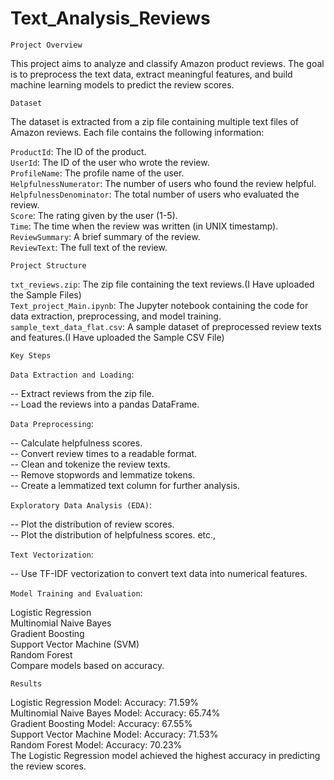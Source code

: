 # Text_Analysis_Reviews  
  
`Project Overview`  

This project aims to analyze and classify Amazon product reviews. The goal is to preprocess the text data, extract meaningful features, and build machine learning models to predict the review scores.  

`Dataset`  

The dataset is extracted from a zip file containing multiple text files of Amazon reviews. Each file contains the following information:  

`ProductId`: The ID of the product.  
`UserId`: The ID of the user who wrote the review.  
`ProfileName`: The profile name of the user.  
`HelpfulnessNumerator`: The number of users who found the review helpful.  
`HelpfulnessDenominator`: The total number of users who evaluated the review.  
`Score`: The rating given by the user (1-5).  
`Time`: The time when the review was written (in UNIX timestamp).  
`ReviewSummary`: A brief summary of the review.  
`ReviewText`: The full text of the review.  
  
`Project Structure`  
  
`txt_reviews.zip`: The zip file containing the text reviews.(I Have uploaded the Sample Files)  
`Text_project_Main.ipynb`: The Jupyter notebook containing the code for data extraction, preprocessing, and model training.  
`sample_text_data_flat.csv`: A sample dataset of preprocessed review texts and features.(I Have uploaded the Sample CSV File)  
  
`Key Steps`  
  
`Data Extraction and Loading`:  
  
-- Extract reviews from the zip file.  
-- Load the reviews into a pandas DataFrame.  
  
`Data Preprocessing`:  
  
-- Calculate helpfulness scores.  
-- Convert review times to a readable format.  
-- Clean and tokenize the review texts.  
-- Remove stopwords and lemmatize tokens.  
-- Create a lemmatized text column for further analysis.  
  
`Exploratory Data Analysis (EDA)`:  
  
-- Plot the distribution of review scores.  
-- Plot the distribution of helpfulness scores. etc.,  
  
`Text Vectorization`:  
  
-- Use TF-IDF vectorization to convert text data into numerical features.  
  
`Model Training and Evaluation`:  
  
Logistic Regression  
Multinomial Naive Bayes  
Gradient Boosting  
Support Vector Machine (SVM)  
Random Forest  
Compare models based on accuracy.  
  
`Results`  
  
Logistic Regression Model: Accuracy: 71.59%  
Multinomial Naive Bayes Model: Accuracy: 65.74%  
Gradient Boosting Model: Accuracy: 67.55%  
Support Vector Machine Model: Accuracy: 71.53%  
Random Forest Model: Accuracy: 70.23%  
The Logistic Regression model achieved the highest accuracy in predicting the review scores.  
